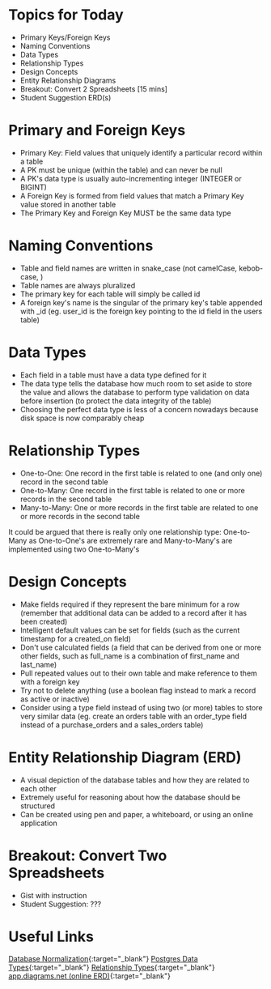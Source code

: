 
# Topics for Today

* Primary Keys/Foreign Keys
* Naming Conventions
* Data Types
* Relationship Types
* Design Concepts
* Entity Relationship Diagrams
* Breakout: Convert 2 Spreadsheets [15 mins]
* Student Suggestion ERD(s)

# Primary and Foreign Keys

* Primary Key: Field values that uniquely identify a particular record within a table
* A PK must be unique (within the table) and can never be null
* A PK's data type is usually auto-incrementing integer (INTEGER or BIGINT)
* A Foreign Key is formed from field values that match a Primary Key value stored in another table
* The Primary Key and Foreign Key MUST be the same data type

# Naming Conventions

* Table and field names are written in snake_case (not camelCase, kebob-case, )
* Table names are always pluralized
* The primary key for each table will simply be called id
* A foreign key's name is the singular of the primary key's table appended with _id (eg. user_id is the foreign key pointing to the id field in the users table)

# Data Types

* Each field in a table must have a data type defined for it
* The data type tells the database how much room to set aside to store the value and allows the database to perform type validation on data before insertion (to protect the data integrity of the table)
* Choosing the perfect data type is less of a concern nowadays because disk space is now comparably cheap

# Relationship Types

* One-to-One: One record in the first table is related to one (and only one) record in the second table
* One-to-Many: One record in the first table is related to one or more records in the second table
* Many-to-Many: One or more records in the first table are related to one or more records in the second table

It could be argued that there is really only one relationship type: One-to-Many as One-to-One's are extremely rare and Many-to-Many's are implemented using two One-to-Many's

# Design Concepts

* Make fields required if they represent the bare minimum for a row  (remember that additional data can be added to a record after it has been created)
* Intelligent default values can be set for fields (such as the current timestamp for a created_on field)
* Don't use calculated fields (a field that can be derived from one or more other fields, such as full_name is a combination of first_name and last_name)
* Pull repeated values out to their own table and make reference to them with a foreign key
* Try not to delete anything (use a boolean flag instead to mark a record as active or inactive)
* Consider using a type field instead of using two (or more) tables to store very similar data
 (eg. create an orders table with an order_type field instead of a purchase_orders and a sales_orders table)

# Entity Relationship Diagram (ERD)

* A visual depiction of the database tables and how they are related to each other
* Extremely useful for reasoning about how the database should be structured
* Can be created using pen and paper, a whiteboard, or using an online application

# Breakout: Convert Two Spreadsheets

* Gist with instruction
* Student Suggestion: ???

# Useful Links

[Database Normalization](https://en.wikipedia.org/wiki/Database_normalization){:target="_blank"}
[Postgres Data Types](https://www.postgresqltutorial.com/postgresql-data-types/){:target="_blank"}
[Relationship Types](http://etutorials.org/SQL/Database+design+for+mere+mortals/Part+II+The+Design+Process/Chapter+10.+Table+Relationships/Types+of+Relationships/){:target="_blank"}
[app.diagrams.net (online ERD)](https://app.diagrams.net/){:target="_blank"}
